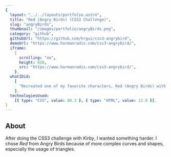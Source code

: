 ```yaml
---
{
  layout: "../../layouts/portfolio.astro",
  title: "Red (Angry Birds) (CSS3 Challenge)",
  slug: "angryBirds",
  thumbnail: "/images/portfolio/angryBirds.png",
  category: "github",
  githubUrl: "https://github.com/hrgui/css3-angrybird",
  demoUrl: "https://www.harmanradix.com/css3-angrybird/",
  iframe:
    {
      scrolling: "no",
      height: 850,
      src: "https://www.harmanradix.com/css3-angrybird/",
    },
  whatIDid:
    [
      "Recreated one of my favorite characters, Red (Angry Birds) with just CSS",
    ],
  technologiesUsed:
    [{ type: "CSS", value: 88.3 }, { type: "HTML", value: 11.9 }],
}
---
```


## About

After doing the CSS3 challenge with _Kirby_, I wanted something harder. I chose _Red_ from Angry Birds because of more complex curves and shapes, especially the usage of triangles.
